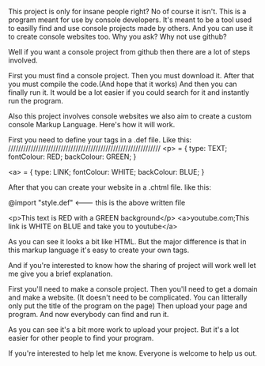 This project is only for insane people right?
No of course it isn't. This is a program meant for use by console developers.
It's meant to be a tool used to easilly find and use console projects made by others. 
And you can use it to create console websites too.
Why you ask? Why not use github?

Well if you want a console project from github then there are a lot of steps involved.

First you must find a console project.
Then you must download it.
After that you must compile the code.(And hope that it works)
And then you can finally run it.
It would be a lot easier if you could search for it and instantly run the program.

Also this project involves console websites we also aim to create a custom console Markup Language.
Here's how it will work.

First you need to define your tags in a .def file.
Like this:
/////////////////////////////////////////////////////////////
\<p> = {
  type: TEXT;
  fontColour: RED;
  backColour: GREEN;
}

\<a> = {
  type: LINK;
  fontColour: WHITE;
  backColour: BLUE;
}
  
After that you can create your website in a .chtml file.
like this:

@import "style.def" <--- this is the above written file

\<p>This text is RED with a GREEN background\</p>
\<a>youtube.com;This link is WHITE on BLUE and take you to youtube\</a>

As you can see it looks a bit like HTML. But the major difference is that in this markup language it's easy to create your own tags.

And if you're interested to know how the sharing of project will work well let me give you a brief explanation.

First you'll need to make a console project.
Then you'll need to get a domain and make a website.
(It doesn't need to be complicated. You can litterally only put the title of the program on the page)
Then upload your page and program.
And now everybody can find and run it.

As you can see it's a bit more work to upload your project.
But it's a lot easier for other people to find your program.

If you're interested to help let me know. Everyone is welcome to help us out.
